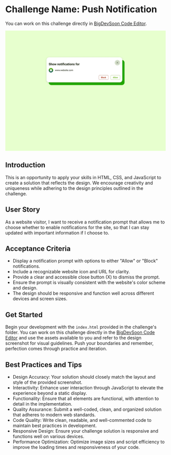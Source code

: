 # Challenge Name: Push Notification

You can work on this challenge directly in [BigDevSoon Code Editor](https://app.bigdevsoon.me/challenges/push-notification/browser).

![Push Notification Design](./design.png)

## Introduction

This is an opportunity to apply your skills in HTML, CSS, and JavaScript to create a solution that reflects the design. We encourage creativity and uniqueness while adhering to the design principles outlined in the challenge.

## User Story

As a website visitor, I want to receive a notification prompt that allows me to choose whether to enable notifications for the site, so that I can stay updated with important information if I choose to.

## Acceptance Criteria

- Display a notification prompt with options to either "Allow" or "Block" notifications.
- Include a recognizable website icon and URL for clarity.
- Provide a clear and accessible close button (X) to dismiss the prompt.
- Ensure the prompt is visually consistent with the website's color scheme and design.
- The design should be responsive and function well across different devices and screen sizes.

## Get Started

Begin your development with the `index.html` provided in the challenge's folder. You can work on this challenge directly in the [BigDevSoon Code Editor](https://app.bigdevsoon.me/challenges/push-notification/browser) and use the assets available to you and refer to the design screenshot for visual guidelines. Push your boundaries and remember, perfection comes through practice and iteration.

## Best Practices and Tips

- Design Accuracy: Your solution should closely match the layout and style of the provided screenshot.
- Interactivity: Enhance user interaction through JavaScript to elevate the experience beyond a static display.
- Functionality: Ensure that all elements are functional, with attention to detail in the implementation.
- Quality Assurance: Submit a well-coded, clean, and organized solution that adheres to modern web standards.
- Code Quality: Write clean, readable, and well-commented code to maintain best practices in development.
- Responsive Design: Ensure your challenge solution is responsive and functions well on various devices.
- Performance Optimization: Optimize image sizes and script efficiency to improve the loading times and responsiveness of your code.
